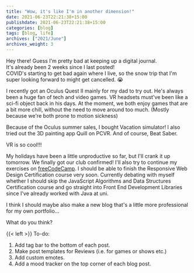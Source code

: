 ```yaml
---
title: "Wow, it's like I'm in another dimension!"
date: 2021-06-23T22:21:38+15:00
publishdate: 2021-06-23T22:21:38+15:00
categories: [blog]
tags: [blog, life]
archives: ["2021/June"]
archives_weight: 3
---
```


Hey there! Guess I'm pretty bad at keeping up a digital journal.  
It's already been 2 weeks since I last posted!  
COVID's starting to get bad again where I live, so the snow trip that I'm super looking forward to might get cancelled. 😭  

I recently got an Oculus Quest II mainly for my dad to try out. He's always been a huge fan of tech and video games. VR headsets must've been like a sci-fi object back in his days. At the moment, we both enjoy games that are a bit more chill, without the need to move around too much. (Mostly because we're both prone to motion sickness)  

Because of the Oculus summer sales, I bought Vacation simulator! I also tried out the 3D painting app Quill on PCVR. And of course, Beat Saber. 

VR is so cool!!!  

My holidays have been a little unproductive so far, but I'll crank it up tomorrow. We finally got our club confirmed! I'll also try to continue my exercises on [freeCodeCamp](https://www.freecodecamp.org). I should be able to finish the Responsive Web Design Certification course very soon. Currently debating with myself whether I should skip the JavaScript Algorithms and Data Structures Certification course and go straight into Front End Development Libraries since I've already worked with Java at uni.  

I think I should maybe also make a new blog that's a little more professional for my own portfolio...

What do you think?  

<!--more-->

{{< left >}}
To-do: <br>
1. Add tag bar to the bottom of each post. <br>
2. Make post templates for Reviews (i.e. for games or shows etc.) <br>
3. Add custom emotes. <br>
4. Add a mood tracker on the top corner of each blog post.
